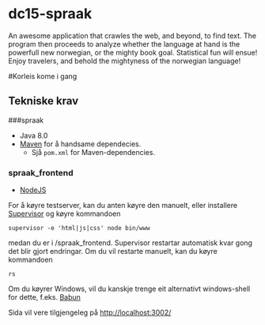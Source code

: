 
# dc15-spraak

An awesome application that crawles the web, and beyond, to find text.  The program then proceeds to analyze whether the language at hand is the powerfull new norwegian, or the mighty book goal. Statistical fun will ensue! Enjoy travelers, and behold the mightyness of the norwegian language!

#Korleis kome i gang
## Tekniske krav
###spraak
* Java 8.0
* [Maven](https://maven.apache.org/) for å handsame dependecies. 
	* Sjå `pom.xml` for Maven-dependencies.


### spraak_frontend
* [NodeJS](https://nodejs.org/)

For å køyre testserver, kan du anten køyre den manuelt, eller installere [Supervisor](http://supervisord.org/index.html) og køyre kommandoen
```
supervisor -e 'html|js|css' node bin/www
```
medan du er i /spraak_frontend. 
Supervisor restartar automatisk kvar gong det blir gjort endringar. Om du vil restarte manuelt, kan du køyre kommandoen
```
rs
```
Om du køyrer Windows, vil du kanskje trenge eit alternativt windows-shell for dette, f.eks. [Babun](http://babun.github.io/)

Sida vil vere tilgjengeleg på [http://localhost:3002/](http://localhost:3002/)

